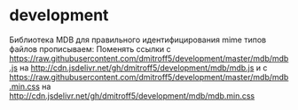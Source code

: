 # development
Библиотека MDB
для правильного идентифицирования mime типов файлов прописываем:
Поменять ссылки с 
https://raw.githubusercontent.com/dmitroff5/development/master/mdb/mdb.js
на
http://cdn.jsdelivr.net/gh/dmitroff5/development/mdb/mdb.js
и с
https://raw.githubusercontent.com/dmitroff5/development/master/mdb/mdb.min.css 
на
http://cdn.jsdelivr.net/gh/dmitroff5/development/mdb/mdb.min.css
